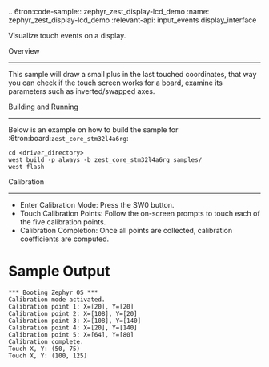 .. 6tron:code-sample:: zephyr_zest_display-lcd_demo
   :name: zephyr_zest_display-lcd_demo
   :relevant-api: input_events display_interface

   Visualize touch events on a display.

Overview
********
This sample will draw a small plus in the last touched coordinates, that way you can check
if the touch screen works for a board, examine its parameters such as inverted/swapped axes.

Building and Running
********************
Below is an example on how to build the sample for :6tron:board:`zest_core_stm32l4a6rg`:

```shell
cd <driver_directory>
west build -p always -b zest_core_stm32l4a6rg samples/
west flash
```
Calibration
***********
- Enter Calibration Mode: Press the SW0 button.
- Touch Calibration Points: Follow the on-screen prompts to touch each of the five calibration points.
- Calibration Completion: Once all points are collected, calibration coefficients are computed.

# Sample Output

```shell
*** Booting Zephyr OS ***
Calibration mode activated.
Calibration point 1: X=[20], Y=[20]
Calibration point 2: X=[108], Y=[20]
Calibration point 3: X=[108], Y=[140]
Calibration point 4: X=[20], Y=[140]
Calibration point 5: X=[64], Y=[80]
Calibration complete.
Touch X, Y: (50, 75)
Touch X, Y: (100, 125)
```

